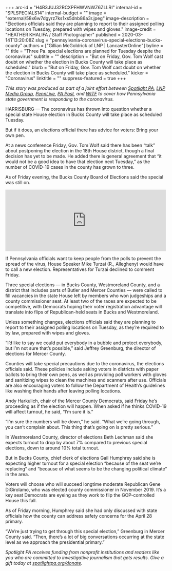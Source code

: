 +++
arc-id = "H4R3JUJ32RCXPFHWVNWZ6ZLLRI"
internal-id = "SPLSPECIALS14"
internal-budget = ""
image = "external/58x6w7dgyrz7ks1xs5dnb86a3r.jpeg"
image-description = "Elections officials said they are planning to report to their assigned polling locations on Tuesday, prepared with wipes and gloves."
image-credit = "HEATHER KHALIFA / Staff Photographer"
published = 2020-03-14T13:20:08Z
slug = "pennsylvania-coronavirus-special-elections-bucks-county"
authors = ["Gillian McGoldrick of LNP | LancasterOnline"]
byline = ""
title = "Three Pa. special elections are planned for Tuesday despite the coronavirus"
subtitle = ""
description = "But on Friday, Gov. Tom Wolf cast doubt on whether the election in Bucks County will take place as scheduled."
blurb = "But on Friday, Gov. Tom Wolf cast doubt on whether the election in Bucks County will take place as scheduled."
kicker = "Coronavirus"
linktitle = ""
suppress-featured = true
+++

<i>This story was produced as part of a joint effort between </i><a href="https://www.spotlightpa.org/"><i>Spotlight PA</i></a><i>, </i><a href="https://lancasteronline.com/"><i>LNP Media Group</i></a><i>, </i><a href="https://www.pennlive.com/"><i>PennLive</i></a><i>, </i><a href="https://papost.org/"><i>PA Post</i></a><i>, and </i><a href="https://www.witf.org/"><i>WITF</i></a><i> to cover how Pennsylvania state government is responding to the coronavirus.</i>

HARRISBURG — The coronavirus has thrown into question whether a special state House election in Bucks County will take place as scheduled Tuesday. 

But if it does, an elections official there has advice for voters: Bring your own pen.

At a news conference Friday, Gov. Tom Wolf said there has been “talk” about postponing the election in the 18th House district, though a final decision has yet to be made. He added there is general agreement that “it would not be a good idea to have that election next Tuesday,” as the number of COVID-19 cases in the county has grown to three. 

As of Friday evening, the Bucks County Board of Elections said the special was still on. 

<iframe src="https://www.facebook.com/plugins/post.php?href=https%3A%2F%2Fwww.facebook.com%2Fpermalink.php%3Fstory_fbid%3D226319108767168%26id%3D113005443431869&width=500" width="500" height="192" style="border:none;overflow:hidden" scrolling="no" frameborder="0" allowTransparency="true" allow="encrypted-media"></iframe>

If Pennsylvania officials want to keep people from the polls to prevent the spread of the virus, House Speaker Mike Turzai (R., Allegheny) would have to call a new election. Representatives for Turzai declined to comment Friday.

Three special elections — in Bucks County, Westmoreland County, and a district that includes parts of Butler and Mercer Counties — were called to fill vacancies in the state House left by members who won judgeships and a county commissioner seat. At least two of the races are expected to be competitive, with Democrats hoping their voter registration advantage will translate into flips of Republican-held seats in Bucks and Westmoreland. 

Unless something changes, elections officials said they are planning to report to their assigned polling locations on Tuesday, as they’re required to by law, prepared with wipes and gloves. 

“I’d like to say we could put everybody in a bubble and protect everybody, but I’m not sure that’s possible,” said Jeffrey Greenburg, the director of elections for Mercer County.

Counties will take special precautions due to the coronavirus, the elections officials said. These policies include asking voters in districts with paper ballots to bring their own pens, as well as providing poll workers with gloves and sanitizing wipes to clean the machines and scanners after use. Officials are also encouraging voters to follow the Department of Health’s guidelines like washing their hands after leaving polling locations.

Andy Harkulich, chair of the Mercer County Democrats, said Friday he’s proceeding as if the election will happen. When asked if he thinks COVID-19 will affect turnout, he said, “I’m sure it is.” 

“I’m sure the numbers will be down,” he said. “What we’re going through, you can’t complain about. This thing that’s going on is pretty serious.”

In Westmoreland County, director of elections Beth Lechman said she expects turnout to drop by about 7% compared to previous special elections, down to around 10% total turnout. 

But in Bucks County, chief clerk of elections Gail Humphrey said she is expecting higher turnout for a special election “because of the seat we’re replacing” and “because of what seems to be the changing political climate” in the area. 

Voters will choose who will succeed longtime moderate Republican Gene DiGirolamo, who was elected county commissioner in November 2019. It’s a key seat Democrats are eyeing as they work to flip the GOP-controlled House this fall.

As of Friday morning, Humphrey said she had only discussed with state officials how the county can address safety concerns for the April 28 primary.

“We’re just trying to get through this special election,” Greenburg in Mercer County said. “Then, there’s a lot of big conversations occurring at the state level as we approach the presidential primary.”

<i>Spotlight PA receives funding from nonprofit institutions and readers like you who are committed to investigative journalism that gets results. Give a gift today at </i><a href="https://www.spotlightpa.org/donate"><i>spotlightpa.org/donate</i></a><i>.</i>
